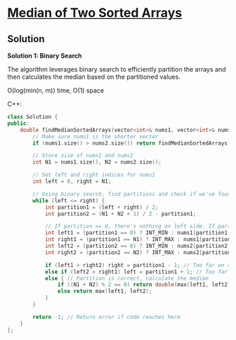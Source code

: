 # [Median of Two Sorted Arrays](https://leetcode.com/problems/median-of-two-sorted-arrays/)

## Solution

**Solution 1: Binary Search**

The algorithm leverages binary search to efficiently partition the arrays and then calculates the median based on the partitioned values.

O(log(min(n, m)) time, O(1) space

C++:

```c++
class Solution {
public:
    double findMedianSortedArrays(vector<int>& nums1, vector<int>& nums2) {
        // Make sure nums1 is the shorter vector
        if (nums1.size() > nums2.size()) return findMedianSortedArrays(nums2, nums1);

        // Store size of nums1 and nums2
        int N1 = nums1.size(), N2 = nums2.size();

        // Set left and right indices for nums1
        int left = 0, right = N1;

        // Using binary search, find partitions and check if we've found the median
        while (left <= right) {
            int partition1 = (left + right) / 2;
            int partition2 = (N1 + N2 + 1) / 2 - partition1;

            // If partition == 0, there's nothing on left side. If partition == len(vector), there's nothing on right side
            int left1 = (partition1 == 0) ? INT_MIN : nums1[partition1 - 1];
            int right1 = (partition1 == N1) ? INT_MAX : nums1[partition1];
            int left2 = (partition2 == 0) ? INT_MIN : nums2[partition2 - 1];
            int right2 = (partition2 == N2) ? INT_MAX : nums2[partition2];

            if (left1 > right2) right = partition1 - 1; // Too far on right side for partition1. Go left
            else if (left2 > right1) left = partition1 + 1; // Too far on left side for partition1. Go right
            else { // Partition is correct, calculate the median
                if ((N1 + N2) % 2 == 0) return double(max(left1, left2) + min(right1, right2)) / 2;
                else return max(left1, left2);
            }
        }

        return -1; // Return error if code reaches here
    }
};
```
